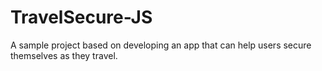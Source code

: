 # TravelSecure-JS
A sample project based on developing an app that can help users secure themselves as they travel. 
